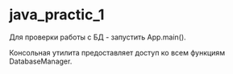 # java_practic_1

Для проверки работы с БД - запустить App.main().

Консольная утилита предоставляет доступ ко всем функциям DatabaseManager.